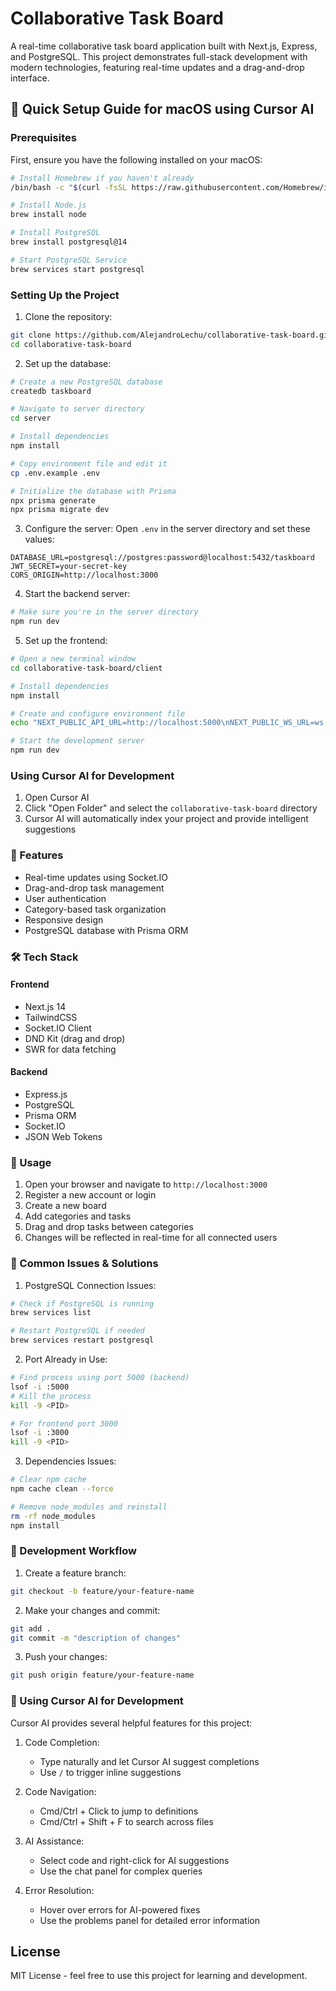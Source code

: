 # Collaborative Task Board

A real-time collaborative task board application built with Next.js, Express, and PostgreSQL. This project demonstrates full-stack development with modern technologies, featuring real-time updates and a drag-and-drop interface.

## 🚀 Quick Setup Guide for macOS using Cursor AI

### Prerequisites

First, ensure you have the following installed on your macOS:

```bash
# Install Homebrew if you haven't already
/bin/bash -c "$(curl -fsSL https://raw.githubusercontent.com/Homebrew/install/HEAD/install.sh)"

# Install Node.js
brew install node

# Install PostgreSQL
brew install postgresql@14

# Start PostgreSQL Service
brew services start postgresql
```

### Setting Up the Project

1. Clone the repository:
```bash
git clone https://github.com/AlejandroLechu/collaborative-task-board.git
cd collaborative-task-board
```

2. Set up the database:
```bash
# Create a new PostgreSQL database
createdb taskboard

# Navigate to server directory
cd server

# Install dependencies
npm install

# Copy environment file and edit it
cp .env.example .env

# Initialize the database with Prisma
npx prisma generate
npx prisma migrate dev
```

3. Configure the server:
Open `.env` in the server directory and set these values:
```env
DATABASE_URL=postgresql://postgres:password@localhost:5432/taskboard
JWT_SECRET=your-secret-key
CORS_ORIGIN=http://localhost:3000
```

4. Start the backend server:
```bash
# Make sure you're in the server directory
npm run dev
```

5. Set up the frontend:
```bash
# Open a new terminal window
cd collaborative-task-board/client

# Install dependencies
npm install

# Create and configure environment file
echo "NEXT_PUBLIC_API_URL=http://localhost:5000\nNEXT_PUBLIC_WS_URL=ws://localhost:5000" > .env.local

# Start the development server
npm run dev
```

### Using Cursor AI for Development

1. Open Cursor AI
2. Click "Open Folder" and select the `collaborative-task-board` directory
3. Cursor AI will automatically index your project and provide intelligent suggestions

### 🎯 Features

- Real-time updates using Socket.IO
- Drag-and-drop task management
- User authentication
- Category-based task organization
- Responsive design
- PostgreSQL database with Prisma ORM

### 🛠 Tech Stack

#### Frontend
- Next.js 14
- TailwindCSS
- Socket.IO Client
- DND Kit (drag and drop)
- SWR for data fetching

#### Backend
- Express.js
- PostgreSQL
- Prisma ORM
- Socket.IO
- JSON Web Tokens

### 📱 Usage

1. Open your browser and navigate to `http://localhost:3000`
2. Register a new account or login
3. Create a new board
4. Add categories and tasks
5. Drag and drop tasks between categories
6. Changes will be reflected in real-time for all connected users

### 🔧 Common Issues & Solutions

1. PostgreSQL Connection Issues:
```bash
# Check if PostgreSQL is running
brew services list

# Restart PostgreSQL if needed
brew services restart postgresql
```

2. Port Already in Use:
```bash
# Find process using port 5000 (backend)
lsof -i :5000
# Kill the process
kill -9 <PID>

# For frontend port 3000
lsof -i :3000
kill -9 <PID>
```

3. Dependencies Issues:
```bash
# Clear npm cache
npm cache clean --force

# Remove node_modules and reinstall
rm -rf node_modules
npm install
```

### 🔄 Development Workflow

1. Create a feature branch:
```bash
git checkout -b feature/your-feature-name
```

2. Make your changes and commit:
```bash
git add .
git commit -m "description of changes"
```

3. Push your changes:
```bash
git push origin feature/your-feature-name
```

### 📝 Using Cursor AI for Development

Cursor AI provides several helpful features for this project:

1. Code Completion:
   - Type naturally and let Cursor AI suggest completions
   - Use `/` to trigger inline suggestions

2. Code Navigation:
   - Cmd/Ctrl + Click to jump to definitions
   - Cmd/Ctrl + Shift + F to search across files

3. AI Assistance:
   - Select code and right-click for AI suggestions
   - Use the chat panel for complex queries

4. Error Resolution:
   - Hover over errors for AI-powered fixes
   - Use the problems panel for detailed error information

## License

MIT License - feel free to use this project for learning and development.
